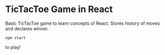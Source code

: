 # TicTacToe Game in React 

Basic TicTacToe game to learn concepts of React. Stores history of moves and declares winner. 

```
npm start
``` 
to play!